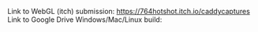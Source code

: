 Link to WebGL (itch) submission: https://764hotshot.itch.io/caddycaptures
Link to Google Drive Windows/Mac/Linux build: 
